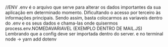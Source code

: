 //ENV
.env é o arquivo que serve para alterar os dados importantes da sua aplicação em determinado momento.
Dificultando o acesso por terceiro às informações principais.
Sendo assim, basta colocarmos as variaveis dentro do .env e os seus dados e chama-las onde quisermos
process.env.NOMEDAVARIAVEL (EXEMPLO DENTRO DE MAIL.JS)
Lembrando que a config deve ser importada dentro do server.
e no terminal node -> yarn add dotenv


